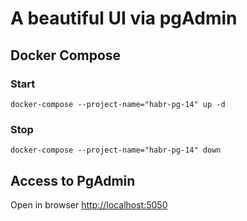 # A beautiful UI via pgAdmin

## Docker Compose
### Start
```shell
docker-compose --project-name="habr-pg-14" up -d
```

### Stop
```shell
docker-compose --project-name="habr-pg-14" down
```

## Access to PgAdmin
Open in browser [http://localhost:5050](http://localhost:5050)
